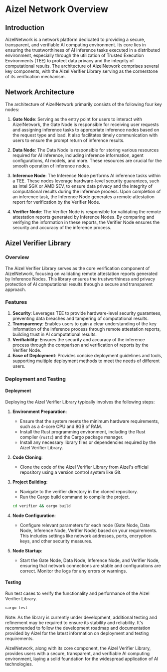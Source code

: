 # Aizel Network Overview

## Introduction

AizelNetwork is a network platform dedicated to providing a secure, transparent, and verifiable AI computing environment. Its core lies in ensuring the trustworthiness of AI inference tasks executed in a distributed environment, especially through the utilization of Trusted Execution Environments (TEE) to protect data privacy and the integrity of computational results. The architecture of AizelNetwork comprises several key components, with the Aizel Verifier Library serving as the cornerstone of its verification mechanism.

## Network Architecture

The architecture of AizelNetwork primarily consists of the following four key nodes:

1. **Gate Node**: Serving as the entry point for users to interact with AizelNetwork, the Gate Node is responsible for receiving user requests and assigning inference tasks to appropriate inference nodes based on the request type and load. It also facilitates timely communication with users to ensure the prompt return of inference results.

2. **Data Node**: The Data Node is responsible for storing various resources required for AI inference, including inference information, agent configurations, AI models, and more. These resources are crucial for the smooth operation of inference nodes.

3. **Inference Node**: The Inference Node performs AI inference tasks within a TEE. These nodes leverage hardware-level security guarantees, such as Intel SGX or AMD SEV, to ensure data privacy and the integrity of computational results during the inference process. Upon completion of an inference task, the Inference Node generates a remote attestation report for verification by the Verifier Node.

4. **Verifier Node**: The Verifier Node is responsible for validating the remote attestation reports generated by Inference Nodes. By comparing and verifying the information in these reports, the Verifier Node ensures the security and accuracy of the inference process.

## Aizel Verifier Library

### Overview

The Aizel Verifier Library serves as the core verification component of AizelNetwork, focusing on validating remote attestation reports generated by Inference Nodes. This library ensures the trustworthiness and privacy protection of AI computational results through a secure and transparent approach.

### Features

1. **Security**: Leverages TEE to provide hardware-level security guarantees, preventing data breaches and tampering of computational results.
2. **Transparency**: Enables users to gain a clear understanding of the key information of the inference process through remote attestation reports, building trust in AI computational results.
3. **Verifiability**: Ensures the security and accuracy of the inference process through the comparison and verification of reports by the Verifier Node.
4. **Ease of Deployment**: Provides concise deployment guidelines and tools, supporting multiple deployment methods to meet the needs of different users.

### Deployment and Testing

#### Deployment

Deploying the Aizel Verifier Library typically involves the following steps:

1. **Environment Preparation**:
   - Ensure that the system meets the minimum hardware requirements, such as a 4-core CPU and 8GB of RAM.
   - Install the Rust programming environment, including the Rust compiler (`rustc`) and the Cargo package manager.
   - Install any necessary library files or dependencies required by the Aizel Verifier Library.

2. **Code Cloning**:
   - Clone the code of the Aizel Verifier Library from Aizel's official repository using a version control system like Git.

3. **Project Building**:
   - Navigate to the verifier directory in the cloned repository.
   - Run the Cargo build command to compile the project.

   ```bash
   cd verifier && cargo build
   ```

4. **Node Configuration**:
   - Configure relevant parameters for each node (Gate Node, Data Node, Inference Node, Verifier Node) based on your requirements. This includes settings like network addresses, ports, encryption keys, and other security measures.

5. **Node Startup**:
   - Start the Gate Node, Data Node, Inference Node, and Verifier Node, ensuring that network connections are stable and configurations are correct. Monitor the logs for any errors or warnings.
  
  
#### Testing

Run test cases to verify the functionality and performance of the Aizel Verifier Library.

```bash
cargo test
```
Note: As the library is currently under development, additional testing and refinement may be required to ensure its stability and reliability. It's recommended to follow the development roadmap and documentation provided by Aizel for the latest information on deployment and testing requirements.


AizelNetwork, along with its core component, the Aizel Verifier Library, provides users with a secure, transparent, and verifiable AI computing environment, laying a solid foundation for the widespread application of AI technologies.
